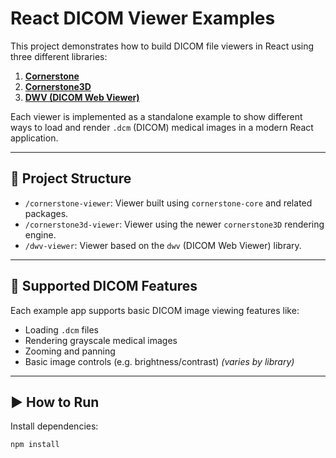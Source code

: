 # React DICOM Viewer Examples

This project demonstrates how to build DICOM file viewers in React using three different libraries:

1. **[Cornerstone](https://github.com/cornerstonejs/cornerstone)**
2. **[Cornerstone3D](https://github.com/cornerstonejs/cornerstone3D)**
3. **[DWV (DICOM Web Viewer)](https://github.com/ivmartel/dwv)**

Each viewer is implemented as a standalone example to show different ways to load and render `.dcm` (DICOM) medical images in a modern React application.

---

## 🔧 Project Structure

- `/cornerstone-viewer`: Viewer built using `cornerstone-core` and related packages.
- `/cornerstone3d-viewer`: Viewer using the newer `cornerstone3D` rendering engine.
- `/dwv-viewer`: Viewer based on the `dwv` (DICOM Web Viewer) library.

---

## 📁 Supported DICOM Features

Each example app supports basic DICOM image viewing features like:

- Loading `.dcm` files
- Rendering grayscale medical images
- Zooming and panning
- Basic image controls (e.g. brightness/contrast) *(varies by library)*

---

## ▶️ How to Run

Install dependencies:

```bash
npm install
